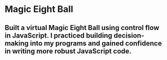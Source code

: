 # Magic Eight Ball

## Built a virtual Magic Eight Ball using control flow in JavaScript. I practiced building decision-making into my programs and gained confidence in writing more robust JavaScript code.

